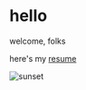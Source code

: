 # hello

welcome, folks

here's my [resume](https://taoplatt.github.io/resume.html)

![sunset](https://github.com/taoplatt/taoplatt.github.io/assets/sunset.jpg)
